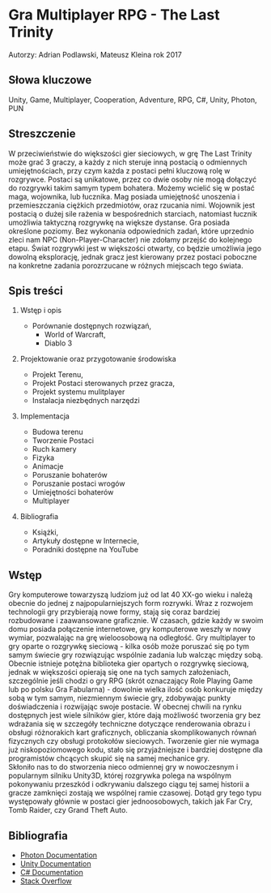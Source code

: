# Gra Multiplayer RPG - The Last Trinity
Autorzy: Adrian Podlawski, Mateusz Kleina rok 2017

## Słowa kluczowe
Unity, Game, Multiplayer, Cooperation, Adventure, RPG, C#, Unity, Photon, PUN

## Streszczenie
W przeciwieństwie do większości gier sieciowych, w grę The Last Trinity może grać 3 graczy, a każdy z nich steruje inną postacią o odmiennych umiejętnościach, przy czym każda z postaci pełni kluczową rolę w rozgrywce.
Postaci są unikatowe, przez co dwie osoby nie mogą dołączyć do rozgrywki takim samym typem bohatera. 
Możemy wcielić się w postać maga, wojownika, lub łucznika. Mag posiada umiejętność unoszenia i przemieszczania ciężkich przedmiotów, oraz rzucania nimi.
Wojownik jest postacią o dużej sile rażenia w bespośrednich starciach, natomiast łucznik umożliwia taktyczną rozgrywkę na większe dystanse.
Gra posiada określone poziomy. Bez wykonania odpowiednich zadań, które uprzednio zleci nam NPC (Non-Player-Character) nie zdołamy przejść do kolejnego etapu.
Świat rozgrywki jest w większości otwarty, co będzie umożliwia jego dowolną eksplorację, jednak gracz jest kierowany przez postaci poboczne na konkretne zadania porozrzucane w różnych miejscach tego świata.

## Spis treści 
1. Wstęp i opis
    - Porównanie dostępnych rozwiązań,
        - World of Warcraft,
        - Diablo 3
      
1. Projektowanie oraz przygotowanie środowiska
    - Projekt Terenu,
    - Projekt Postaci sterowanych przez gracza,
    - Projekt systemu mulitplayer
    - Instalacja niezbędnych narzędzi
   
1. Implementacja
    - Budowa terenu
    - Tworzenie Postaci
    - Ruch kamery
    - Fizyka
    - Animacje
    - Poruszanie bohaterów
    - Poruszanie postaci wrogów
    - Umiejętności bohaterów
    - Multiplayer

1. Bibliografia
    - Książki,
    - Artykuły dostępne w Internecie,
    - Poradniki dostępne na YouTube

## Wstęp
Gry komputerowe towarzyszą ludziom już od lat 40 XX-go wieku i należą obecnie do jednej z najpopularniejszych form rozrywki.
Wraz z rozwojem technologii gry przybierają nowe formy, stają się coraz bardziej rozbudowane i zaawansowane graficznie.
W czasach, gdzie każdy w swoim domu posiada połączenie internetowe, gry komputerowe weszły w nowy wymiar, pozwalając na grę wieloosobową na odległość.
Gry multiplayer to gry oparte o rozgrywkę sieciową - kilka osób może poruszać się po tym samym świecie gry rozwiązując wspólnie zadania lub walcząc między sobą.
Obecnie istnieje potężna biblioteka gier opartych o rozgrywkę sieciową, jednak w większości opierają się one na tych samych założeniach, szczególnie jeśli chodzi o gry RPG (skrót oznaczający Role Playing Game lub po polsku Gra Fabularna) - dowolnie wielka ilość osób konkuruje między sobą w tym samym, niezmiennym świecie gry, zdobywając punkty doświadczenia i rozwijając swoje postacie.
W obecnej chwili na rynku dostępnych jest wiele silników gier, które dają możliwość tworzenia gry bez wdrażania się w szczegóły techniczne dotyczące renderowania obrazu i obsługi różnorakich kart graficznych, obliczania skomplikowanych równań fizycznych czy obsługi protokołów sieciowych. Tworzenie gier nie wymaga już niskopoziomowego kodu, stało się przyjaźniejsze i bardziej dostępne dla programistów chcących skupić się na samej mechanice gry.  
Skłoniło nas to do stworzenia nieco odmiennej gry w nowoczesnym i popularnym silniku Unity3D, której rozgrywka polega na wspólnym pokonywaniu przeszkód i odkrywaniu dalszego ciągu tej samej historii a gracze zamknięci zostają we wspólnej ramie czasowej. Dotąd gry tego typu występowały głównie w postaci gier jednoosobowych, takich jak Far Cry, Tomb Raider, czy Grand Theft Auto. 



## Bibliografia
- [Photon Documentation](https://doc-api.photonengine.com/en/pun/current/)
- [Unity Documentation](https://docs.unity3d.com/Manual/index.html)
- [C# Documentation](https://msdn.microsoft.com/en-us/library/67ef8sbd.aspx)
- [Stack Overflow](https://stackoverflow.com/)
